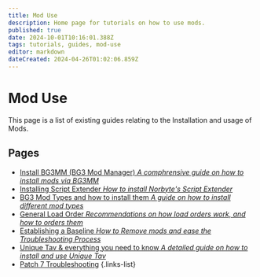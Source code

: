 ```yaml
---
title: Mod Use
description: Home page for tutorials on how to use mods.
published: true
date: 2024-10-01T10:16:01.388Z
tags: tutorials, guides, mod-use
editor: markdown
dateCreated: 2024-04-26T01:02:06.859Z
---
```


# Mod Use
This page is a list of existing guides relating to the Installation and usage of Mods.

## Pages 
- [Install BG3MM (BG3 Mod Manager) *A comphrensive guide on how to install mods via BG3MM*](Installation-Of-BG3MM)
- [Installing Script Extender *How to install Norbyte's Script Extender*](How-to-install-Script-Extender)
- [BG3 Mod Types and how to install them *A guide on how to install different mod types*](BG3-Mod-Types-and-how-to-install-them)
- [General Load Order *Recommendations on how load orders work, and how to orders them*](general-load-order)
- [Establishing a Baseline *How to Remove mods and ease the Troubleshooting Process*](How-to-remove-mods)
- [Unique Tav & everything you need to know *A detailed guide on how to install and use Unique Tav*](Unique-Tav-Everything-you-need-to-know)
- [Patch 7 Troubleshooting](https://wiki.bg3.community/en/Tutorials/patch7-troubleshooting)
{.links-list}